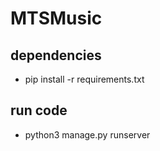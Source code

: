 # MTSMusic

## dependencies

- pip install -r requirements.txt

## run code

- python3 manage.py runserver
